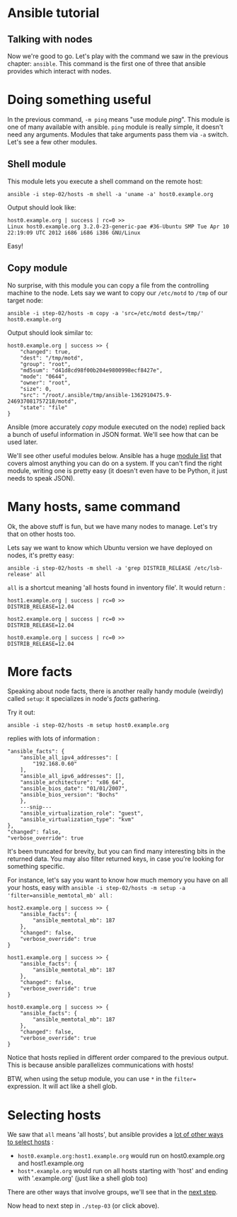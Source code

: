 Ansible tutorial
================

Talking with nodes
------------------

Now we're good to go. Let's play with the command we saw in the previous chapter: 
`ansible`. This command is the first one of three that ansible provides which interact 
with nodes.

# Doing something useful

In the previous command, `-m ping` means "use module _ping_". This module is
one of many available with ansible. `ping` module is really simple, it doesn't need any arguments.
Modules that take arguments pass them via `-a` switch. Let's see a few other modules.

## Shell module

This module lets you execute a shell command on the remote host:

    ansible -i step-02/hosts -m shell -a 'uname -a' host0.example.org

Output should look like:

    host0.example.org | success | rc=0 >>
    Linux host0.example.org 3.2.0-23-generic-pae #36-Ubuntu SMP Tue Apr 10 22:19:09 UTC 2012 i686 i686 i386 GNU/Linux

Easy!

## Copy module

No surprise, with this module you can copy a file from the controlling machine to 
the node. Lets say we want to copy our `/etc/motd` to `/tmp` of our target node:

    ansible -i step-02/hosts -m copy -a 'src=/etc/motd dest=/tmp/' host0.example.org

Output should look similar to:

    host0.example.org | success >> {
        "changed": true, 
        "dest": "/tmp/motd", 
        "group": "root", 
        "md5sum": "d41d8cd98f00b204e9800998ecf8427e", 
        "mode": "0644", 
        "owner": "root", 
        "size": 0, 
        "src": "/root/.ansible/tmp/ansible-1362910475.9-246937081757218/motd", 
        "state": "file"
    }

Ansible (more accurately _copy_ module executed on the node) replied back a bunch of 
useful information in JSON format. We'll see how that can be used later.

We'll see other useful modules below. Ansible has a huge 
[module list](http://ansible.cc/docs/modules.html) that covers almost anything you
can do on a system. If you can't find the right module, writing one is pretty
easy (it doesn't even have to be Python, it just needs to speak JSON).

# Many hosts, same command

Ok, the above stuff is fun, but we have many nodes to manage. Let's try that on
other hosts too.

Lets say we want to know which Ubuntu version we have deployed on nodes,
it's pretty easy:

    ansible -i step-02/hosts -m shell -a 'grep DISTRIB_RELEASE /etc/lsb-release' all

`all` is a shortcut meaning 'all hosts found in inventory file'. It would
return :

    host1.example.org | success | rc=0 >>
    DISTRIB_RELEASE=12.04

    host2.example.org | success | rc=0 >>
    DISTRIB_RELEASE=12.04

    host0.example.org | success | rc=0 >>
    DISTRIB_RELEASE=12.04

# More facts

Speaking about node facts, there is another really handy module (weirdly)
called `setup`: it specializes in node's _facts_ gathering.

Try it out:

    ansible -i step-02/hosts -m setup host0.example.org

replies with lots of information :

    "ansible_facts": {
        "ansible_all_ipv4_addresses": [
            "192.168.0.60"
        ], 
        "ansible_all_ipv6_addresses": [], 
        "ansible_architecture": "x86_64", 
        "ansible_bios_date": "01/01/2007", 
        "ansible_bios_version": "Bochs"
        },
        ---snip---
        "ansible_virtualization_role": "guest", 
        "ansible_virtualization_type": "kvm"
    }, 
    "changed": false, 
    "verbose_override": true

It's been truncated for brevity, but you can find many interesting bits in the returned 
data. You may also filter returned keys, in case you're looking for something specific.

For instance, let's say you want to know how much memory you have on all your hosts, 
easy with `ansible -i step-02/hosts -m setup -a 'filter=ansible_memtotal_mb' all` :

    host2.example.org | success >> {
        "ansible_facts": {
            "ansible_memtotal_mb": 187
        }, 
        "changed": false, 
        "verbose_override": true
    }

    host1.example.org | success >> {
        "ansible_facts": {
            "ansible_memtotal_mb": 187
        }, 
        "changed": false, 
        "verbose_override": true
    }

    host0.example.org | success >> {
        "ansible_facts": {
            "ansible_memtotal_mb": 187
        }, 
        "changed": false, 
        "verbose_override": true
    }

Notice that hosts replied in different order compared to the previous output. This 
is because ansible parallelizes communications with hosts!

BTW, when using the setup module, you can use `*` in the `filter=` expression.
It will act like a shell glob.

# Selecting hosts

We saw that `all` means 'all hosts', but ansible provides a 
[lot of other ways to select hosts](http://ansible.cc/docs/patterns.html#selecting-targets) :

- `host0.example.org:host1.example.org` would run on host0.example.org and
  host1.example.org
- `host*.example.org` would run on all hosts starting with 'host' and ending with 
'.example.org' (just like a shell glob too)

There are other ways that involve groups, we'll see that in the 
[next step](https://github.com/leucos/ansible-tuto/tree/master/step-03).

Now head to next step in `./step-03` (or click above).

